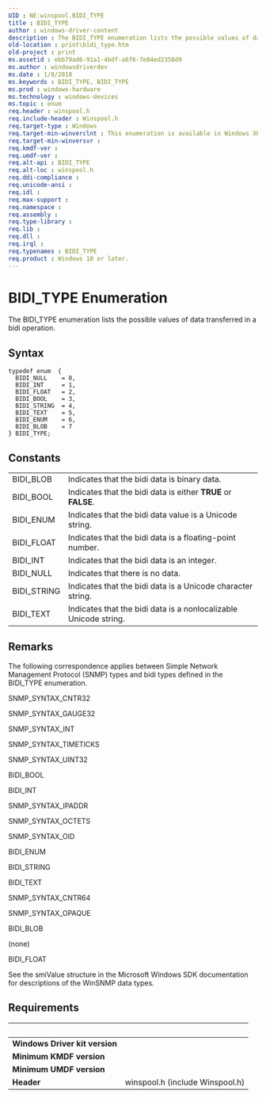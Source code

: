 ```yaml
---
UID : NE:winspool.BIDI_TYPE
title : BIDI_TYPE
author : windows-driver-content
description : The BIDI_TYPE enumeration lists the possible values of data transferred in a bidi operation.
old-location : print\bidi_type.htm
old-project : print
ms.assetid : ebb79ad6-91a1-4bdf-a6f6-7e04ed2358d9
ms.author : windowsdriverdev
ms.date : 1/8/2018
ms.keywords : BIDI_TYPE, BIDI_TYPE
ms.prod : windows-hardware
ms.technology : windows-devices
ms.topic : enum
req.header : winspool.h
req.include-header : Winspool.h
req.target-type : Windows
req.target-min-winverclnt : This enumeration is available in Windows XP and later operating systems.
req.target-min-winversvr : 
req.kmdf-ver : 
req.umdf-ver : 
req.alt-api : BIDI_TYPE
req.alt-loc : winspool.h
req.ddi-compliance : 
req.unicode-ansi : 
req.idl : 
req.max-support : 
req.namespace : 
req.assembly : 
req.type-library : 
req.lib : 
req.dll : 
req.irql : 
req.typenames : BIDI_TYPE
req.product : Windows 10 or later.
---
```


# BIDI_TYPE Enumeration
The BIDI_TYPE enumeration lists the possible values of data transferred in a bidi operation.

## Syntax
````
typedef enum  { 
  BIDI_NULL    = 0,
  BIDI_INT     = 1,
  BIDI_FLOAT   = 2,
  BIDI_BOOL    = 3,
  BIDI_STRING  = 4,
  BIDI_TEXT    = 5,
  BIDI_ENUM    = 6,
  BIDI_BLOB    = 7
} BIDI_TYPE;
````

## Constants

<table>

<tr>
<td>BIDI_BLOB</td>
<td>Indicates that the bidi data is binary data.</td>
</tr>

<tr>
<td>BIDI_BOOL</td>
<td>Indicates that the bidi data is either <b>TRUE</b> or <b>FALSE</b>.</td>
</tr>

<tr>
<td>BIDI_ENUM</td>
<td>Indicates that the bidi data value is a Unicode string.</td>
</tr>

<tr>
<td>BIDI_FLOAT</td>
<td>Indicates that the bidi data is a floating-point number.</td>
</tr>

<tr>
<td>BIDI_INT</td>
<td>Indicates that the bidi data is an integer.</td>
</tr>

<tr>
<td>BIDI_NULL</td>
<td>Indicates that there is no data.</td>
</tr>

<tr>
<td>BIDI_STRING</td>
<td>Indicates that the bidi data is a Unicode character string.</td>
</tr>

<tr>
<td>BIDI_TEXT</td>
<td>Indicates that the bidi data is a nonlocalizable Unicode string.</td>
</tr>
</table>

## Remarks

The following correspondence applies between Simple Network Management Protocol (SNMP) types and bidi types defined in the BIDI_TYPE enumeration.

SNMP_SYNTAX_CNTR32

SNMP_SYNTAX_GAUGE32

SNMP_SYNTAX_INT

SNMP_SYNTAX_TIMETICKS

SNMP_SYNTAX_UINT32

BIDI_BOOL

BIDI_INT

SNMP_SYNTAX_IPADDR

SNMP_SYNTAX_OCTETS

SNMP_SYNTAX_OID

BIDI_ENUM

BIDI_STRING

BIDI_TEXT

SNMP_SYNTAX_CNTR64

SNMP_SYNTAX_OPAQUE

BIDI_BLOB

(none)

BIDI_FLOAT

See the smiValue structure in the Microsoft Windows SDK documentation for descriptions of the WinSNMP data types.</p>

## Requirements
| &nbsp; | &nbsp; |
| ---- |:---- |
| **Windows Driver kit version** |  |
| **Minimum KMDF version** |  |
| **Minimum UMDF version** |  |
| **Header** | winspool.h (include Winspool.h) |